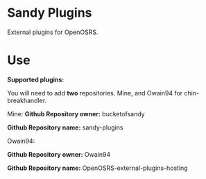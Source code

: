 # Sandy Plugins

External plugins for OpenOSRS.

# Use

**Supported plugins:**

You will need to add **two** repositories. Mine, and Owain94 for chin-breakhandler.

Mine:
**Github Repository owner:** bucketofsandy

**Github Repository name:** sandy-plugins

Owain94:

**Github Repository owner:** Owain94

**Github Repository name:** OpenOSRS-external-plugins-hosting
